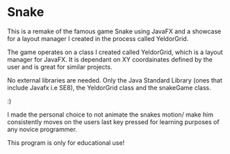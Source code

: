 # Snake
This is a remake of the famous game Snake using JavaFX and a showcase for a layout manager I created in the process called YeldorGrid. 

The game operates on a class I created called YeldorGrid, which is a layout manager for JavaFX. It is dependant on XY coordainates
defined by the user and is great for similar projects.

No external libraries are needed. Only the Java Standard Library (ones that include Javafx i.e SE8), the YeldorGrid class and the snakeGame class.

:)

I made the personal choice to not animate the snakes motion/ make him consistently moves on the users last key pressed for
learning purposes of any novice programmer.

This program is only for educational use!
